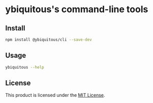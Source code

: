 # ybiquitous's command-line tools

## Install

```sh
npm install @ybiquitous/cli --save-dev
```

## Usage

```sh
ybiquitous --help
```

## License

This product is licensed under the [MIT License](LICENSE).
